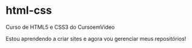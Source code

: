 # html-css
Curso de HTML5 e CSS3 do CursoemVideo

Estou aprendendo a criar sites e agora vou gerenciar meus repositórios! 